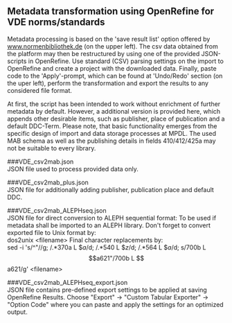 ## Metadata transformation using OpenRefine for VDE norms/standards

Metadata processing is based on the 'save result list' option offered by www.normenbibliothek.de (on the upper left). The csv data obtained from the platform may then be restructured by using one of the provided JSON-scripts in OpenRefine. Use standard (CSV) parsing settings on the import to OpenRefine and create a project with the downloaded data. Finally, paste code to the 'Apply'-prompt, which can be found at 'Undo/Redo' section (on the uper left), perform the transformation and export the results to any considered file format.

At first, the script has been intended to work without enrichment of further metadata by default. However, a additional version is provided here, which appends other desirable items, such as publisher, place of publication and a default DDC-Term. Please note, that basic functionality emerges from the specific design of import and data storage processes at MPDL. The used MAB schema as well as the publishing details in fields 410/412/425a may not be suitable to every library.

###VDE_csv2mab.json<br>
JSON file used to process provided data only.<br>

###VDE_csv2mab_plus.json<br>
JSON file for additionally adding publisher, publication place and default DDC.<br>

###VDE_csv2mab_ALEPHseq.json<br>
JSON file for direct conversion to ALEPH sequential format: To be used if metadata shall be imported to an ALEPH library.
Don't forget to convert exported file to Unix format by:<br>
dos2unix \<filename\>
Final character replacements by:<br>
sed -i 's/^"//g; /.*370a  L $$a$/d; /.*540   L $$z$/d; /.*564   L $$a$/d; s/700b  L $$a621"/700b  L $$a621/g' \<filename\>

###VDE_csv2mab_ALEPHseq_export.json<br>
JSON file contains pre-defined export settings to be applied at saving OpenRefine Results. Choose "Export" -> "Custom Tabular Exporter" -> "Option Code" where you can paste and apply the settings for an optimized output.
